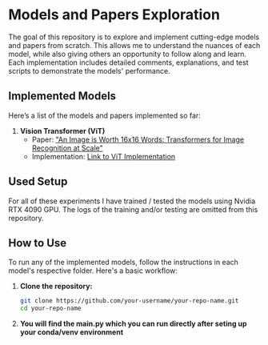 # Models and Papers Exploration
The goal of this repository is to explore and implement cutting-edge models and papers from scratch. This allows me to understand the nuances of each model, while also giving others an opportunity to follow along and learn. Each implementation includes detailed comments, explanations, and test scripts to demonstrate the models' performance.

## Implemented Models
Here’s a list of the models and papers implemented so far:

1. **Vision Transformer (ViT)**
   - Paper: ["An Image is Worth 16x16 Words: Transformers for Image Recognition at Scale"](https://arxiv.org/abs/2010.11929)
   - Implementation: [Link to ViT Implementation](./VIT_from_scratch)

## Used Setup
For all of these experiments I have trained / tested the models using Nvidia RTX 4090 GPU. The logs of the training and/or testing are omitted from this repository.
## How to Use
To run any of the implemented models, follow the instructions in each model's respective folder. Here's a basic workflow:

1. **Clone the repository:**
   ```bash
   git clone https://github.com/your-username/your-repo-name.git
   cd your-repo-name

2. **You will find the main.py which you can run directly after seting up your conda/venv environment**
